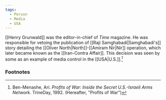 ```yaml
---
tags:
  - Person
  - Media
  - USA
---
```

[[Henry Grunwald]] was the editor-in-chief of *Time* magazine. He was responsible for vetoing the publication of [[Raji Samghabadi|Samghabadi's]] story detailing the [[Oliver North|North]]-[[Amiram Nir|Nir]] operation, which later became known as the [[Iran-Contra Affair]]. This decision was seen by some as an example of media control in the [[USA|U.S.]].[^1]

### Footnotes
[^1]: Ben-Menashe, Ari. *Profits of War: Inside the Secret U.S.-Israeli Arms Network*. TrineDay, 1992. (Hereafter, "Profits of War")
